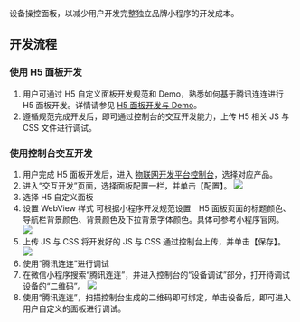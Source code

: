 设备操控面板，以减少用户开发完整独立品牌小程序的开发成本。


## 开发流程
### 使用 H5 面板开发
1. 用户可通过 H5 自定义面板开发规范和 Demo，熟悉如何基于腾讯连连进行 H5 面板开发。详情请参见 [H5 面板开发与 Demo](https://github.com/tencentyun/iotexplorer-h5-panel-demo)。
2. 遵循规范完成开发后，即可通过控制台的交互开发能力，上传 H5 相关 JS 与 CSS 文件进行调试。

### 使用控制台交互开发
1. 用户完成 H5 面板开发后，进入 [物联网开发平台控制台](https://console.cloud.tencent.com/iotexplorer)，选择对应产品。
2. 进入“交互开发”页面，选择面板配置一栏，并单击【配置】。
![](https://main.qcloudimg.com/raw/5f6190d6edb6af4a59197592e3ff5576.png)
 1. 选择 H5 自定义面板
 2. 设置 WebView 样式
 可根据小程序开发规范设置　H5 面板页面的标题颜色、导航栏背景颜色、背景颜色及下拉背景字体颜色。具体可参考小程序官网。
 ![](https://main.qcloudimg.com/raw/313a3e447aef0dd8b975045d25e99d29.png)
 3. 上传 JS 与 CSS
将开发好的 JS 与 CSS 通过控制台上传，并单击【保存】。
 ![](https://main.qcloudimg.com/raw/f4ae4eead13052132d9a0b4b4e29c048.png)
3. 使用“腾讯连连”进行调试
 1. 在微信小程序搜索“腾讯连连”，并进入控制台的“设备调试”部分，打开待调试设备的“二维码”。
 ![](https://main.qcloudimg.com/raw/2e03d78c437928dc08fa9607d8338ef0.png)
 2. 使用“腾讯连连”，扫描控制台生成的二维码即可绑定，单击设备后，即可进入用户自定义的面板进行调试。

 
